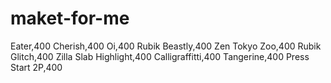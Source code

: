 # maket-for-me
Eater,400
Cherish,400
Oi,400
Rubik Beastly,400
Zen Tokyo Zoo,400
Rubik Glitch,400
Zilla Slab Highlight,400
Calligraffitti,400
Tangerine,400
Press Start 2P,400